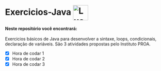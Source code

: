 # Exercicios-Java <img align="center" alt="Lucas-Java" height="50" width="50" src="https://cdn.jsdelivr.net/gh/devicons/devicon/icons/java/java-original.svg" />


**Neste repositório você encontrará:**<br><br>
Exercicios básicos de Java para desenvolver a sintaxe, loops, condicionais, declaração de variáveis. São 3 atividades propostas pelo Instituto PROA.

- [x] Hora de codar 1
- [x] Hora de codar 2
- [x] Hora de codar 3
